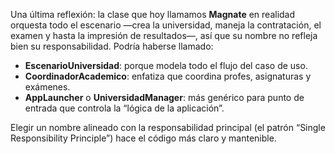 Una última reflexión: la clase que hoy llamamos **Magnate** en realidad orquesta todo el escenario —crea la universidad, maneja la contratación, el examen y hasta la impresión de resultados—, así que su nombre no refleja bien su responsabilidad. Podría haberse llamado:

* **EscenarioUniversidad**: porque modela todo el flujo del caso de uso.
* **CoordinadorAcademico**: enfatiza que coordina profes, asignaturas y exámenes.
* **AppLauncher** o **UniversidadManager**: más genérico para punto de entrada que controla la “lógica de la aplicación”.

Elegir un nombre alineado con la responsabilidad principal (el patrón “Single Responsibility Principle”) hace el código más claro y mantenible.
